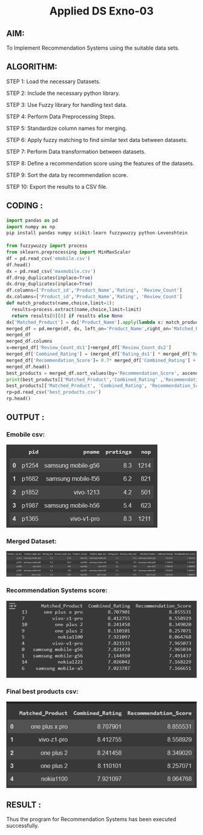 # <p align='center'> Applied DS Exno-03 </p>

## AIM:

To Implement Recommendation Systems using the suitable data sets.

## ALGORITHM:

STEP 1: Load the necessary Datasets.

STEP 2: Include the necessary python library.

STEP 3: Use Fuzzy library for handling text data.

STEP 4: Perform Data Preprocessing Steps.

STEP 5: Standardize column names for merging.

STEP 6: Apply fuzzy matching to find similar text data between datasets.

STEP 7: Perform Data transformation between datasets.

STEP 8: Define a recommendation score using the features of the datasets.

STEP 9: Sort the data by recommendation score.

STEP 10: Export the results to a CSV file.

## CODING :
```py
import pandas as pd
import numpy as np
pip install pandas numpy scikit-learn fuzzywuzzy python-Levenshtein

from fuzzywuzzy import process
from sklearn.preprocessing import MinMaxScaler
df = pd.read_csv('emobile.csv')
df.head()
dx = pd.read_csv('maxmobile.csv')
df.drop_duplicates(inplace=True)
dx.drop_duplicates(inplace=True)
df.columns=['Product_id','Product_Name','Rating', 'Review_Count']
dx.columns=['Product_id','Product_Name','Rating', 'Review_Count']
def match_products(name,choice,limit=1):
  results=process.extract(name,choice,limit=limit)
  return results[0][0] if results else None
dx['Matched_Product'] = dx['Product_Name'].apply(lambda x: match_products(x,df['Product_Name'].tolist()))
merged_df = pd.merge(df, dx, left_on='Product_Name',right_on='Matched_Product' ,how='inner', suffixes=('_ds1', '_ds2'))
merged_df
merged_df.columns
x=merged_df['Review_Count_ds1']+merged_df['Review_Count_ds2']
merged_df['Combined_Rating'] = (merged_df['Rating_ds1'] * merged_df['Review_Count_ds1']+merged_df['Rating_ds2'] * merged_df['Review_Count_ds2'] ) / x
merged_df['Recommendation_Score']= 0.7* merged_df['Combined_Rating'] + 0.3*merged_df['Rating_ds1']
merged_df.head()
best_products = merged_df.sort_values(by='Recommendation_Score', ascending=False)
print(best_products[['Matched_Product','Combined_Rating' ,'Recommendation_Score']].head(10))
best_products[['Matched_Product', 'Combined_Rating', 'Recommendation_Score']].to_csv('best_products.csv', index=False)
rp=pd.read_csv('best_products.csv')
rp.head()
```
## OUTPUT :
### Emobile csv:
![](./O1.png)
### Merged Dataset:
![](./o4.png)
### Recommendation Systems score:
![](./O2.png)
### Final best products csv:
![](./O3.png)


## RESULT :
Thus the program for Recommendation Systems has been executed successfully.